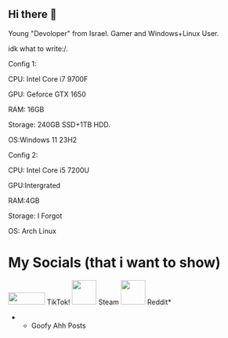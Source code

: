 ## Hi there 👋

Young "Devoloper" from Israel. Gamer and Windows+Linux User.

idk what to write:/.

Config 1:

CPU: Intel Core i7 9700F

GPU: Geforce GTX 1650

RAM: 16GB

Storage: 240GB SSD+1TB HDD.

OS:Windows 11 23H2



Config 2:

CPU: Intel Core i5 7200U

GPU:Intergrated

RAM:4GB

Storage: I Forgot

OS: Arch Linux

# My Socials (that i want to show)



[<img src='https://w7.pngwing.com/pngs/262/918/png-transparent-tiktok-button-icon.png' width="75" height="25"/>](https://www.tiktok.com/@fatarick) TikTok!
[<img src='https://github.com/user-attachments/assets/dd77cd0e-96f4-4687-bd65-fec49c2bd84e' width="50" height="50">](https://steamcommunity.com/id/fatarick/) Steam
[<img src='https://w7.pngwing.com/pngs/16/337/png-transparent-reddit-button-computer-icons-social-media-blerp-party-and-government-construction-orange-smiley-social-media.png' width="50" height="50">](https://www.reddit.com/user/Litvinsev/) Reddit*

* - Goofy Ahh Posts





